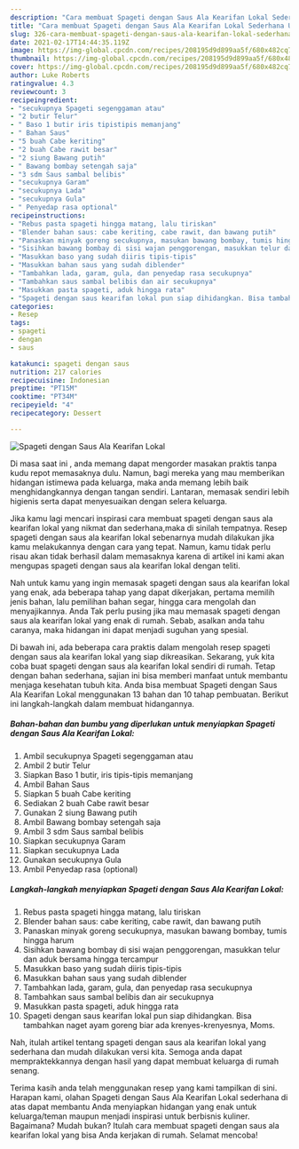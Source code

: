 ```yaml
---
description: "Cara membuat Spageti dengan Saus Ala Kearifan Lokal Sederhana Untuk Jualan"
title: "Cara membuat Spageti dengan Saus Ala Kearifan Lokal Sederhana Untuk Jualan"
slug: 326-cara-membuat-spageti-dengan-saus-ala-kearifan-lokal-sederhana-untuk-jualan
date: 2021-02-17T14:44:35.119Z
image: https://img-global.cpcdn.com/recipes/208195d9d899aa5f/680x482cq70/spageti-dengan-saus-ala-kearifan-lokal-foto-resep-utama.jpg
thumbnail: https://img-global.cpcdn.com/recipes/208195d9d899aa5f/680x482cq70/spageti-dengan-saus-ala-kearifan-lokal-foto-resep-utama.jpg
cover: https://img-global.cpcdn.com/recipes/208195d9d899aa5f/680x482cq70/spageti-dengan-saus-ala-kearifan-lokal-foto-resep-utama.jpg
author: Luke Roberts
ratingvalue: 4.3
reviewcount: 3
recipeingredient:
- "secukupnya Spageti segenggaman atau"
- "2 butir Telur"
- " Baso 1 butir iris tipistipis memanjang"
- " Bahan Saus"
- "5 buah Cabe keriting"
- "2 buah Cabe rawit besar"
- "2 siung Bawang putih"
- " Bawang bombay setengah saja"
- "3 sdm Saus sambal belibis"
- "secukupnya Garam"
- "secukupnya Lada"
- "secukupnya Gula"
- " Penyedap rasa optional"
recipeinstructions:
- "Rebus pasta spageti hingga matang, lalu tiriskan"
- "Blender bahan saus: cabe keriting, cabe rawit, dan bawang putih"
- "Panaskan minyak goreng secukupnya, masukan bawang bombay, tumis hingga harum"
- "Sisihkan bawang bombay di sisi wajan penggorengan, masukkan telur dan aduk bersama hingga tercampur"
- "Masukkan baso yang sudah diiris tipis-tipis"
- "Masukkan bahan saus yang sudah diblender"
- "Tambahkan lada, garam, gula, dan penyedap rasa secukupnya"
- "Tambahkan saus sambal belibis dan air secukupnya"
- "Masukkan pasta spageti, aduk hingga rata"
- "Spageti dengan saus kearifan lokal pun siap dihidangkan. Bisa tambahkan naget ayam goreng biar ada krenyes-krenyesnya, Moms."
categories:
- Resep
tags:
- spageti
- dengan
- saus

katakunci: spageti dengan saus 
nutrition: 217 calories
recipecuisine: Indonesian
preptime: "PT15M"
cooktime: "PT34M"
recipeyield: "4"
recipecategory: Dessert

---
```



![Spageti dengan Saus Ala Kearifan Lokal](https://img-global.cpcdn.com/recipes/208195d9d899aa5f/680x482cq70/spageti-dengan-saus-ala-kearifan-lokal-foto-resep-utama.jpg)

Di masa  saat ini , anda memang dapat mengorder masakan praktis tanpa kudu repot memasaknya dulu. Namun, bagi mereka yang mau memberikan hidangan istimewa pada keluarga, maka anda memang lebih baik menghidangkannya dengan tangan sendiri. Lantaran, memasak sendiri lebih higienis serta dapat menyesuaikan dengan selera keluarga.

Jika kamu lagi mencari inspirasi cara membuat spageti dengan saus ala kearifan lokal yang nikmat dan sederhana,maka di sinilah tempatnya. Resep spageti dengan saus ala kearifan lokal  sebenarnya mudah dilakukan jika kamu melakukannya dengan cara yang tepat. Namun, kamu tidak perlu risau akan tidak berhasil dalam memasaknya 
karena di artikel ini kami akan mengupas spageti dengan saus ala kearifan lokal dengan teliti.  



Nah untuk kamu yang ingin memasak spageti dengan saus ala kearifan lokal yang enak, ada beberapa tahap yang dapat dikerjakan, pertama memilih jenis bahan, lalu pemilihan bahan segar, hingga cara mengolah dan menyajikannya. Anda Tak perlu pusing jika mau memasak spageti dengan saus ala kearifan lokal yang enak di rumah. Sebab, asalkan anda  tahu caranya, maka hidangan ini dapat menjadi suguhan yang spesial.

Di bawah ini, ada beberapa cara praktis  dalam mengolah resep spageti dengan saus ala kearifan lokal yang siap dikreasikan. Sekarang, yuk kita coba buat spageti dengan saus ala kearifan lokal sendiri di rumah. Tetap dengan bahan sederhana, sajian ini bisa memberi manfaat untuk membantu menjaga kesehatan tubuh kita. Anda bisa membuat Spageti dengan Saus Ala Kearifan Lokal menggunakan 13 bahan dan 10 tahap pembuatan. Berikut ini langkah-langkah dalam membuat hidangannya.

<!--inarticleads1-->

##### Bahan-bahan dan bumbu yang diperlukan untuk menyiapkan Spageti dengan Saus Ala Kearifan Lokal:

1. Ambil secukupnya Spageti segenggaman atau
1. Ambil 2 butir Telur
1. Siapkan  Baso 1 butir, iris tipis-tipis memanjang
1. Ambil  Bahan Saus
1. Siapkan 5 buah Cabe keriting
1. Sediakan 2 buah Cabe rawit besar
1. Gunakan 2 siung Bawang putih
1. Ambil  Bawang bombay setengah saja
1. Ambil 3 sdm Saus sambal belibis
1. Siapkan secukupnya Garam
1. Siapkan secukupnya Lada
1. Gunakan secukupnya Gula
1. Ambil  Penyedap rasa (optional)




<!--inarticleads2-->

##### Langkah-langkah menyiapkan Spageti dengan Saus Ala Kearifan Lokal:

1. Rebus pasta spageti hingga matang, lalu tiriskan
1. Blender bahan saus: cabe keriting, cabe rawit, dan bawang putih
1. Panaskan minyak goreng secukupnya, masukan bawang bombay, tumis hingga harum
1. Sisihkan bawang bombay di sisi wajan penggorengan, masukkan telur dan aduk bersama hingga tercampur
1. Masukkan baso yang sudah diiris tipis-tipis
1. Masukkan bahan saus yang sudah diblender
1. Tambahkan lada, garam, gula, dan penyedap rasa secukupnya
1. Tambahkan saus sambal belibis dan air secukupnya
1. Masukkan pasta spageti, aduk hingga rata
1. Spageti dengan saus kearifan lokal pun siap dihidangkan. Bisa tambahkan naget ayam goreng biar ada krenyes-krenyesnya, Moms.




Nah, itulah artikel tentang  spageti dengan saus ala kearifan lokal  yang sederhana dan mudah dilakukan versi kita. Semoga anda dapat mempraktekkannya dengan hasil yang dapat membuat keluarga di rumah senang. 

Terima kasih anda telah menggunakan resep yang kami tampilkan di sini. Harapan kami, olahan  Spageti dengan Saus Ala Kearifan Lokal sederhana di atas dapat membantu Anda menyiapkan hidangan yang enak untuk keluarga/teman maupun menjadi inspirasi untuk berbisnis kuliner. Bagaimana? Mudah bukan? Itulah cara membuat spageti dengan saus ala kearifan lokal yang bisa Anda kerjakan di rumah. Selamat mencoba!

